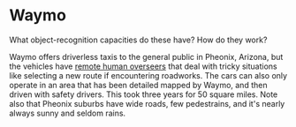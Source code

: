 # Waymo

What object-recognition capacities do these have? How do they work?

Waymo offers driverless taxis to the general public in Pheonix, Arizona, but the vehicles have [remote human overseers][arstechnica2020] that deal with tricky situations like selecting a new route if encountering roadworks. The cars can also only operate in an area that has been detailed mapped by Waymo, and then driven with safety drivers. This took three years for 50 square miles. Note also that Pheonix suburbs have wide roads, few pedestrains, and it's nearly always sunny and seldom rains. 



[arstechnica2020]: https://arstechnica.com/cars/2020/10/waymo-finally-launches-an-actual-public-driverless-taxi-service/
